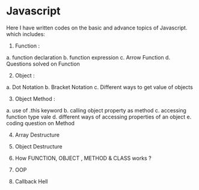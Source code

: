# Javascript

Here I have written codes on the basic and advance topics of Javascript. which includes:

1. Function :

a. function declaration
b. function expression
c. Arrow Function
d. Questions solved on Function


2. Object :

a. Dot Notation
b. Bracket Notation
c. Different ways to get value of objects

3. Object Method :

a. use of .this keyword
b. calling object property as method
c. accessing function type vale
d. different ways of accessing properties of an object
e. coding question on Method

4. Array Destructure
5. Object Destructure

6. How FUNCTION, OBJECT , METHOD & CLASS works ?

7. OOP
8. Callback Hell
